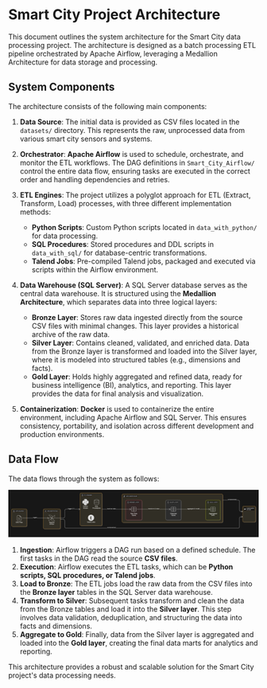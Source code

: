 # Smart City Project Architecture

This document outlines the system architecture for the Smart City data processing project. The architecture is designed as a batch processing ETL pipeline orchestrated by Apache Airflow, leveraging a Medallion Architecture for data storage and processing.

## System Components

The architecture consists of the following main components:

1.  **Data Source**: The initial data is provided as CSV files located in the `datasets/` directory. This represents the raw, unprocessed data from various smart city sensors and systems.

2.  **Orchestrator**: **Apache Airflow** is used to schedule, orchestrate, and monitor the ETL workflows. The DAG definitions in `Smart_City_Airflow/` control the entire data flow, ensuring tasks are executed in the correct order and handling dependencies and retries.

3.  **ETL Engines**: The project utilizes a polyglot approach for ETL (Extract, Transform, Load) processes, with three different implementation methods:
    *   **Python Scripts**: Custom Python scripts located in `data_with_python/` for data processing.
    *   **SQL Procedures**: Stored procedures and DDL scripts in `data_with_sql/` for database-centric transformations.
    *   **Talend Jobs**: Pre-compiled Talend jobs, packaged and executed via scripts within the Airflow environment.

4.  **Data Warehouse (SQL Server)**: A SQL Server database serves as the central data warehouse. It is structured using the **Medallion Architecture**, which separates data into three logical layers:
    *   **Bronze Layer**: Stores raw data ingested directly from the source CSV files with minimal changes. This layer provides a historical archive of the raw data.
    *   **Silver Layer**: Contains cleaned, validated, and enriched data. Data from the Bronze layer is transformed and loaded into the Silver layer, where it is modeled into structured tables (e.g., dimensions and facts).
    *   **Gold Layer**: Holds highly aggregated and refined data, ready for business intelligence (BI), analytics, and reporting. This layer provides the data for final analysis and visualization.

5.  **Containerization**: **Docker** is used to containerize the entire environment, including Apache Airflow and SQL Server. This ensures consistency, portability, and isolation across different development and production environments.

## Data Flow

The data flows through the system as follows:

![System Architecture Diagram](system_architecture.png)

1.  **Ingestion**: Airflow triggers a DAG run based on a defined schedule. The first tasks in the DAG read the source **CSV files**.
2.  **Execution**: Airflow executes the ETL tasks, which can be **Python scripts, SQL procedures, or Talend jobs**.
3.  **Load to Bronze**: The ETL jobs load the raw data from the CSV files into the **Bronze layer** tables in the SQL Server data warehouse.
4.  **Transform to Silver**: Subsequent tasks transform and clean the data from the Bronze tables and load it into the **Silver layer**. This step involves data validation, deduplication, and structuring the data into facts and dimensions.
5.  **Aggregate to Gold**: Finally, data from the Silver layer is aggregated and loaded into the **Gold layer**, creating the final data marts for analytics and reporting.

This architecture provides a robust and scalable solution for the Smart City project's data processing needs.
